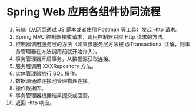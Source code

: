 # Spring Web 应用各组件协同流程

1. 前端（从网页通过 JS 脚本或者使用 Postman 等工具）发起 Http 请求。
2. Spring MVC 控制器接收请求，调用控制器对应 Http 请求的方法。
3. 控制器调用服务层的方法（如果该服务层方法被 @Transactional 注解，则事务管理器在方法调用前就开始介入）。
4. 事务管理器开启事务，从数据源获取连接。
5. 服务层调用 XXXRepository 方法。
6. 实体管理器执行 SQL 操作。
7. 数据源通过连接池管理物理连接。
8. 操作数据库。
9. 事务管理器根据结果提交或回滚。
10. 返回 Http 响应。
